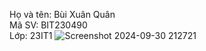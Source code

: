 Họ và tên: Bùi Xuân Quân <br>
Mã SV: BIT230490<br>
Lớp: 23IT1
![Screenshot 2024-09-30 212721](https://github.com/user-attachments/assets/8fc9dbe8-9100-4a8e-9438-fbc6cef57bf1)

